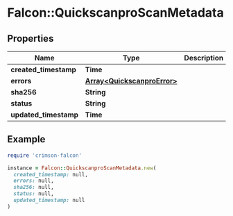 # Falcon::QuickscanproScanMetadata

## Properties

| Name | Type | Description | Notes |
| ---- | ---- | ----------- | ----- |
| **created_timestamp** | **Time** |  |  |
| **errors** | [**Array&lt;QuickscanproError&gt;**](QuickscanproError.md) |  | [optional] |
| **sha256** | **String** |  |  |
| **status** | **String** |  |  |
| **updated_timestamp** | **Time** |  |  |

## Example

```ruby
require 'crimson-falcon'

instance = Falcon::QuickscanproScanMetadata.new(
  created_timestamp: null,
  errors: null,
  sha256: null,
  status: null,
  updated_timestamp: null
)
```

